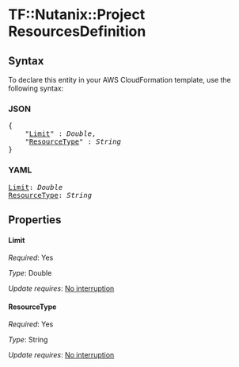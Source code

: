 # TF::Nutanix::Project ResourcesDefinition

## Syntax

To declare this entity in your AWS CloudFormation template, use the following syntax:

### JSON

<pre>
{
    "<a href="#limit" title="Limit">Limit</a>" : <i>Double</i>,
    "<a href="#resourcetype" title="ResourceType">ResourceType</a>" : <i>String</i>
}
</pre>

### YAML

<pre>
<a href="#limit" title="Limit">Limit</a>: <i>Double</i>
<a href="#resourcetype" title="ResourceType">ResourceType</a>: <i>String</i>
</pre>

## Properties

#### Limit

_Required_: Yes

_Type_: Double

_Update requires_: [No interruption](https://docs.aws.amazon.com/AWSCloudFormation/latest/UserGuide/using-cfn-updating-stacks-update-behaviors.html#update-no-interrupt)

#### ResourceType

_Required_: Yes

_Type_: String

_Update requires_: [No interruption](https://docs.aws.amazon.com/AWSCloudFormation/latest/UserGuide/using-cfn-updating-stacks-update-behaviors.html#update-no-interrupt)

